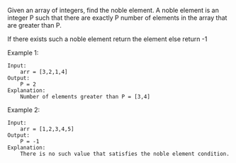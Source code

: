 Given an array of integers, find the noble element.
A noble element is an integer P such that there are exactly P number of elements in the array that are greater than P.

If there exists such a noble element return the element else return -1


Example 1:
```buildoutcfg
Input:
    arr = [3,2,1,4]
Output:
    P = 2
Explanation:
    Number of elements greater than P = [3,4]
```

Example 2:
```buildoutcfg
Input:
    arr = [1,2,3,4,5]
Output:
    P = -1
Explanation:
    There is no such value that satisfies the noble element condition.
```